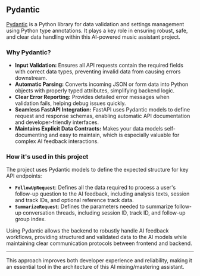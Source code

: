 ## Pydantic

[Pydantic](https://pydantic.dev/) is a Python library for data validation and settings management using Python type annotations. It plays a key role in ensuring robust, safe, and clear data handling within this AI-powered music assistant project.

### Why Pydantic?

- **Input Validation:** Ensures all API requests contain the required fields with correct data types, preventing invalid data from causing errors downstream.
- **Automatic Parsing:** Converts incoming JSON or form data into Python objects with properly typed attributes, simplifying backend logic.
- **Clear Error Reporting:** Provides detailed error messages when validation fails, helping debug issues quickly.
- **Seamless FastAPI Integration:** FastAPI uses Pydantic models to define request and response schemas, enabling automatic API documentation and developer-friendly interfaces.
- **Maintains Explicit Data Contracts:** Makes your data models self-documenting and easy to maintain, which is especially valuable for complex AI feedback interactions.

### How it's used in this project

The project uses Pydantic models to define the expected structure for key API endpoints:

- **`FollowUpRequest`**: Defines all the data required to process a user's follow-up question to the AI feedback, including analysis texts, session and track IDs, and optional reference track data.
- **`SummarizeRequest`**: Defines the parameters needed to summarize follow-up conversation threads, including session ID, track ID, and follow-up group index.

Using Pydantic allows the backend to robustly handle AI feedback workflows, providing structured and validated data to the AI models while maintaining clear communication protocols between frontend and backend.

---

This approach improves both developer experience and reliability, making it an essential tool in the architecture of this AI mixing/mastering assistant.
